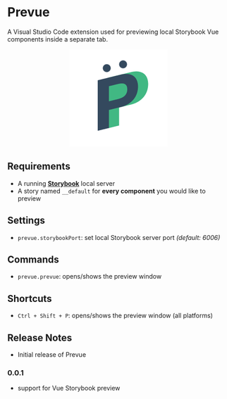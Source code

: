 # Prevue

A Visual Studio Code extension used for previewing local Storybook Vue components inside a separate tab. 

<p align="center">
  <img src="media/logo.png">
</p>





## Requirements

- A running **[Storybook](https://github.com/storybooks/storybook)** local server
- A story named `__default` for **every component** you would like to preview

## Settings

* `prevue.storybookPort`: set local Storybook server port *(default: 6006)*

## Commands

* `prevue.prevue`: opens/shows the preview window

## Shortcuts

* `Ctrl + Shift + P`: opens/shows the preview window (all platforms)


## Release Notes

- Initial release of Prevue

### 0.0.1

- support for Vue Storybook preview


